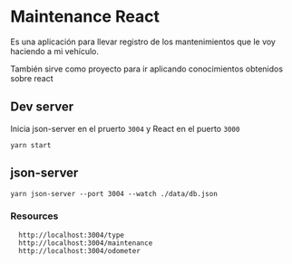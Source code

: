 # Maintenance React

Es una aplicación para llevar registro de los mantenimientos que le voy haciendo a mi vehículo.

También sirve como proyecto para ir aplicando conocimientos obtenidos sobre react

## Dev server

Inicia json-server en el pruerto `3004` y React en el puerto `3000`

```
yarn start
```

## json-server

```
yarn json-server --port 3004 --watch ./data/db.json
```

### Resources

```
  http://localhost:3004/type
  http://localhost:3004/maintenance
  http://localhost:3004/odometer
```